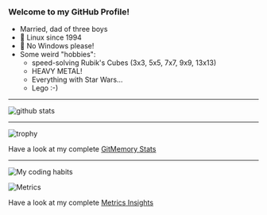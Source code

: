 ### Welcome to my GitHub Profile!

- Married, dad of three boys
- 🐧 Linux since 1994
- 🚫 No Windows please!
- Some weird "hobbies":
  - speed-solving Rubik's Cubes (3x3, 5x5, 7x7, 9x9, 13x13)
  - HEAVY METAL!
  - Everything with Star Wars…
  - Lego :-)

---

![github stats](https://github-readme-stats.vercel.app/api?username=thomasmerz&show_icons=true)  

---
  
![trophy](https://github-profile-trophy.vercel.app/?username=thomasmerz&column=3&margin-w=10&margin-h=10)  
  
Have a look at my complete [GitMemory Stats](https://www.gitmemory.com/thomasmerz)

---

![My coding habits](/github-metrics.svg)

![Metrics](https://metrics.lecoq.io/thomasmerz?template=classic&habits=1&habits.from=200&habits.days=14&habits.facts=true&habits.charts=false&habits.trim=false&config.timezone=Europe%2FBerlin)

Have a look at my complete [Metrics Insights](https://metrics.lecoq.io/about/thomasmerz)

